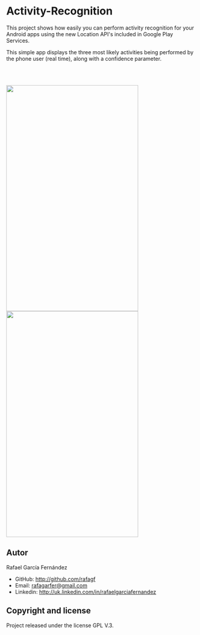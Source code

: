 # Activity-Recognition

This project shows how easily you can perform activity recognition for your Android apps using the new Location API's included in Google Play Services.

This simple app displays the three most likely activities being performed by the phone user (real time), along with a confidence parameter.

<br /><br />

<img src="http://s14.postimg.org/ftwes6mgx/Screenshot_2015_05_31_13_59_07.png" width="350" height="600" />
<img src="http://s14.postimg.org/m6bk20pj5/Screenshot_2015_05_31_13_59_24.png" width="350" height="600" />

## Autor

Rafael García Fernández

* GitHub: http://github.com/rafagf
* Email: rafagarfer@gmail.com
* Linkedin: http://uk.linkedin.com/in/rafaelgarciafernandez

## Copyright and license

Project released under the license GPL V.3.
